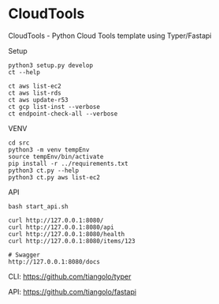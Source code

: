 # CloudTools

CloudTools - Python Cloud Tools template using Typer/Fastapi

Setup
```
python3 setup.py develop
ct --help

ct aws list-ec2
ct aws list-rds
ct aws update-r53
ct gcp list-inst --verbose
ct endpoint-check-all --verbose
```

VENV
```
cd src
python3 -m venv tempEnv
source tempEnv/bin/activate
pip install -r ../requirements.txt
python3 ct.py --help
python3 ct.py aws list-ec2

```

API
```
bash start_api.sh

curl http://127.0.0.1:8080/
curl http://127.0.0.1:8080/api
curl http://127.0.0.1:8080/health
curl http://127.0.0.1:8080/items/123

# Swagger
http://127.0.0.1:8080/docs
```

CLI: https://github.com/tiangolo/typer


API: https://github.com/tiangolo/fastapi

